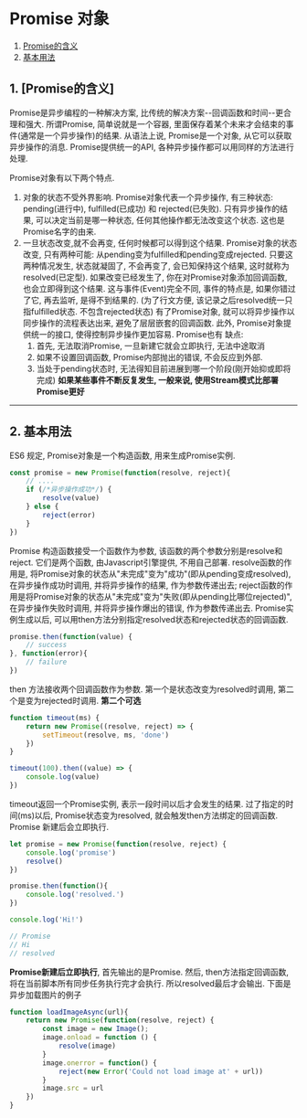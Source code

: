 # Promise 对象
1.  [Promise的含义](#1)
2.  [基本用法](#2)

## 1. [Promise的含义]
Promise是异步编程的一种解决方案, 比传统的解决方案--回调函数和时间--更合理和强大. 
所谓Promise, 简单说就是一个容器, 里面保存着某个未来才会结束的事件(通常是一个异步操作)的结果. 从语法上说, Promise是一个对象, 从它可以获取异步操作的消息. Promise提供统一的API, 各种异步操作都可以用同样的方法进行处理.

Promise对象有以下两个特点.
1.  对象的状态不受外界影响. Promise对象代表一个异步操作, 有三种状态: pending(进行中), fulfilled(已成功) 和 rejected(已失败). 只有异步操作的结果, 可以决定当前是哪一种状态, 任何其他操作都无法改变这个状态. 这也是Promise名字的由来.
2. 一旦状态改变,就不会再变, 任何时候都可以得到这个结果. Promise对象的状态改变, 只有两种可能: 从pending变为fulfilled和pending变成rejected. 只要这两种情况发生, 状态就凝固了, 不会再变了, 会已知保持这个结果, 这时就称为resolved(已定型). 如果改变已经发生了, 你在对Promise对象添加回调函数, 也会立即得到这个结果. 这与事件(Event)完全不同, 事件的特点是, 如果你错过了它, 再去监听, 是得不到结果的.
(为了行文方便, 该记录之后resolved统一只指fulfilled状态. 不包含rejected状态)
    有了Promise对象, 就可以将异步操作以同步操作的流程表达出来, 避免了层层嵌套的回调函数. 此外, Promise对象提供统一的接口, 使得控制异步操作更加容易.
    Promise也有 缺点:
    1. 首先, 无法取消Promise, 一旦新建它就会立即执行, 无法中途取消
    2. 如果不设置回调函数, Promise内部抛出的错误, 不会反应到外部.
    3. 当处于pending状态时, 无法得知目前进展到哪一个阶段(刚开始抑或即将完成)
**如果某些事件不断反复发生, 一般来说, 使用Stream模式比部署Promise更好**
---
## 2. 基本用法
ES6 规定, Promise对象是一个构造函数, 用来生成Promise实例.
```js
const promise = new Promise(function(resolve, reject){
    // ....
    if (/*异步操作成功*/) {
        resolve(value)
    } else {
        reject(error)
    }
})
```
Promise 构造函数接受一个函数作为参数, 该函数的两个参数分别是resolve和reject. 它们是两个函数, 由Javascript引擎提供, 不用自己部署.
resolve函数的作用是, 将Promise对象的状态从"未完成"变为"成功"(即从pending变成resolved), 在异步操作成功时调用, 并将异步操作的结果, 作为参数传递出去; reject函数的作用是将Promise对象的状态从"未完成"变为"失败(即从pending比哪位rejected)", 在异步操作失败时调用, 并将异步操作爆出的错误, 作为参数传递出去.
Promise实例生成以后, 可以用then方法分别指定resolved状态和rejected状态的回调函数.
```js
promise.then(function(value) {
    // success
}, function(error){
    // failure
})
```
then 方法接收两个回调函数作为参数. 第一个是状态改变为resolved时调用, 第二个是变为rejected时调用. **第二个可选**
```js
function timeout(ms) {
    return new Promise((resolve, reject) => {
        setTimeout(resolve, ms, 'done')
    })
}

timeout(100).then((value) => {
    console.log(value)
})
```
timeout返回一个Promise实例, 表示一段时间以后才会发生的结果. 过了指定的时间(ms)以后, Promise状态变为resolved, 就会触发then方法绑定的回调函数.
Promise 新建后会立即执行.
```js
let promise = new Promise(function(resolve, reject) {
    console.log('promise')
    resolve()
})

promise.then(function(){
    console.log('resolved.')
})

console.log('Hi!')

// Promise
// Hi
// resolved
```
**Promise新建后立即执行**, 首先输出的是Promise. 然后, then方法指定回调函数, 将在当前脚本所有同步任务执行完才会执行. 所以resolved最后才会输出.
下面是异步加载图片的例子
```js
function loadImageAsync(url){
    return new Promise(function(resolve, reject) {
        const image = new Image();
        image.onload = function () {
            resolve(image)
        }
        image.onerror = function() {
            reject(new Error('Could not load image at' + url))
        }
        image.src = url
    })
}
```
